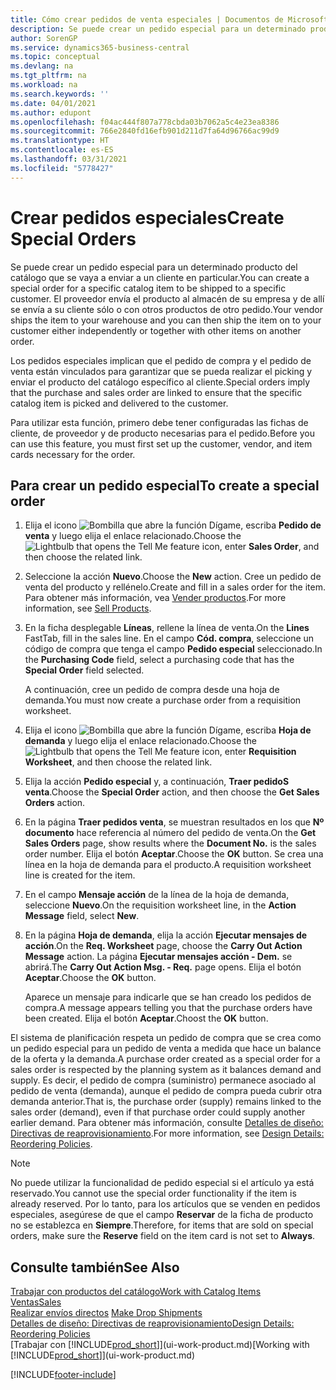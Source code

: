 ```yaml
---
title: Cómo crear pedidos de venta especiales | Documentos de Microsoft
description: Se puede crear un pedido especial para un determinado producto del catálogo que se vaya a enviar a un cliente en particular. El proveedor envía el producto al almacén de su empresa y de allí se envía a su cliente sólo o con otros productos de otro pedido.
author: SorenGP
ms.service: dynamics365-business-central
ms.topic: conceptual
ms.devlang: na
ms.tgt_pltfrm: na
ms.workload: na
ms.search.keywords: ''
ms.date: 04/01/2021
ms.author: edupont
ms.openlocfilehash: f04ac444f807a778cbda03b7062a5c4e23ea8386
ms.sourcegitcommit: 766e2840fd16efb901d211d7fa64d96766ac99d9
ms.translationtype: HT
ms.contentlocale: es-ES
ms.lasthandoff: 03/31/2021
ms.locfileid: "5778427"
---
```

# <a name="create-special-orders"></a><span data-ttu-id="06131-104">Crear pedidos especiales</span><span class="sxs-lookup"><span data-stu-id="06131-104">Create Special Orders</span></span>
<span data-ttu-id="06131-105">Se puede crear un pedido especial para un determinado producto del catálogo que se vaya a enviar a un cliente en particular.</span><span class="sxs-lookup"><span data-stu-id="06131-105">You can create a special order for a specific catalog item to be shipped to a specific customer.</span></span> <span data-ttu-id="06131-106">El proveedor envía el producto al almacén de su empresa y de allí se envía a su cliente sólo o con otros productos de otro pedido.</span><span class="sxs-lookup"><span data-stu-id="06131-106">Your vendor ships the item to your warehouse and you can then ship the item on to your customer either independently or together with other items on another order.</span></span>  

<span data-ttu-id="06131-107">Los pedidos especiales implican que el pedido de compra y el pedido de venta están vinculados para garantizar que se pueda realizar el picking y enviar el producto del catálogo específico al cliente.</span><span class="sxs-lookup"><span data-stu-id="06131-107">Special orders imply that the purchase and sales order are linked to ensure that the specific catalog item is picked and delivered to the customer.</span></span>  

<span data-ttu-id="06131-108">Para utilizar esta función, primero debe tener configuradas las fichas de cliente, de proveedor y de producto necesarias para el pedido.</span><span class="sxs-lookup"><span data-stu-id="06131-108">Before you can use this feature, you must first set up the customer, vendor, and item cards necessary for the order.</span></span>  

## <a name="to-create-a-special-order"></a><span data-ttu-id="06131-109">Para crear un pedido especial</span><span class="sxs-lookup"><span data-stu-id="06131-109">To create a special order</span></span>  
1.  <span data-ttu-id="06131-110">Elija el icono ![Bombilla que abre la función Dígame](media/ui-search/search_small.png "Dígame qué desea hacer"), escriba **Pedido de venta** y luego elija el enlace relacionado.</span><span class="sxs-lookup"><span data-stu-id="06131-110">Choose the ![Lightbulb that opens the Tell Me feature](media/ui-search/search_small.png "Tell me what you want to do") icon, enter **Sales Order**, and then choose the related link.</span></span>  
2. <span data-ttu-id="06131-111">Seleccione la acción **Nuevo**.</span><span class="sxs-lookup"><span data-stu-id="06131-111">Choose the **New** action.</span></span> <span data-ttu-id="06131-112">Cree un  pedido de venta del producto y rellénelo.</span><span class="sxs-lookup"><span data-stu-id="06131-112">Create and fill in a  sales order for the item.</span></span> <span data-ttu-id="06131-113">Para obtener más información, vea [Vender productos](sales-how-sell-products.md).</span><span class="sxs-lookup"><span data-stu-id="06131-113">For more information, see [Sell Products](sales-how-sell-products.md).</span></span>
3.  <span data-ttu-id="06131-114">En la ficha desplegable **Líneas**, rellene la línea de venta.</span><span class="sxs-lookup"><span data-stu-id="06131-114">On the **Lines** FastTab, fill in the sales line.</span></span> <span data-ttu-id="06131-115">En el campo **Cód. compra**, seleccione un código de compra que tenga el campo **Pedido especial** seleccionado.</span><span class="sxs-lookup"><span data-stu-id="06131-115">In the **Purchasing Code** field, select a purchasing code that has the **Special Order** field selected.</span></span>

    <span data-ttu-id="06131-116">A continuación, cree un pedido de compra desde una hoja de demanda.</span><span class="sxs-lookup"><span data-stu-id="06131-116">You must now create a purchase order from a requisition worksheet.</span></span>  
4. <span data-ttu-id="06131-117">Elija el icono ![Bombilla que abre la función Dígame](media/ui-search/search_small.png "Dígame qué desea hacer"), escriba **Hoja de demanda** y luego elija el enlace relacionado.</span><span class="sxs-lookup"><span data-stu-id="06131-117">Choose the ![Lightbulb that opens the Tell Me feature](media/ui-search/search_small.png "Tell me what you want to do") icon, enter **Requisition Worksheet**, and then choose the related link.</span></span>  
5. <span data-ttu-id="06131-118">Elija la acción **Pedido especial** y, a continuación, **Traer pedidoS venta**.</span><span class="sxs-lookup"><span data-stu-id="06131-118">Choose the **Special Order** action, and then choose the **Get Sales Orders** action.</span></span>  
6.  <span data-ttu-id="06131-119">En la página **Traer pedidos venta**, se muestran resultados en los que **Nº documento** hace referencia al número del pedido de venta.</span><span class="sxs-lookup"><span data-stu-id="06131-119">On the **Get Sales Orders** page, show results where the **Document No.** is the sales order number.</span></span> <span data-ttu-id="06131-120">Elija el botón **Aceptar**.</span><span class="sxs-lookup"><span data-stu-id="06131-120">Choose the **OK** button.</span></span> <span data-ttu-id="06131-121">Se crea una línea en la hoja de demanda para el producto.</span><span class="sxs-lookup"><span data-stu-id="06131-121">A requisition worksheet line is created for the item.</span></span>  
7.  <span data-ttu-id="06131-122">En el campo **Mensaje acción** de la línea de la hoja de demanda, seleccione **Nuevo**.</span><span class="sxs-lookup"><span data-stu-id="06131-122">On the requisition worksheet line, in the **Action Message** field, select **New**.</span></span>  
8.  <span data-ttu-id="06131-123">En la página **Hoja de demanda**, elija la acción **Ejecutar mensajes de acción**.</span><span class="sxs-lookup"><span data-stu-id="06131-123">On the **Req. Worksheet** page, choose the **Carry Out Action Message** action.</span></span> <span data-ttu-id="06131-124">La página **Ejecutar mensajes acción - Dem.** se abrirá.</span><span class="sxs-lookup"><span data-stu-id="06131-124">The **Carry Out Action Msg. - Req.** page opens.</span></span> <span data-ttu-id="06131-125">Elija el botón **Aceptar**.</span><span class="sxs-lookup"><span data-stu-id="06131-125">Choose the **OK** button.</span></span>  

    <span data-ttu-id="06131-126">Aparece un mensaje para indicarle que se han creado los pedidos de compra.</span><span class="sxs-lookup"><span data-stu-id="06131-126">A message appears telling you that the purchase orders have been created.</span></span> <span data-ttu-id="06131-127">Elija el botón **Aceptar**.</span><span class="sxs-lookup"><span data-stu-id="06131-127">Choost the **OK** button.</span></span>  

<span data-ttu-id="06131-128">El sistema de planificación respeta un pedido de compra que se crea como un pedido especial para un pedido de venta a medida que hace un balance de la oferta y la demanda.</span><span class="sxs-lookup"><span data-stu-id="06131-128">A purchase order created as a special order for a sales order is respected by the planning system as it balances demand and supply.</span></span> <span data-ttu-id="06131-129">Es decir, el pedido de compra (suministro) permanece asociado al pedido de venta (demanda), aunque el pedido de compra pueda cubrir otra demanda anterior.</span><span class="sxs-lookup"><span data-stu-id="06131-129">That is, the purchase order (supply) remains linked to the sales order (demand), even if that purchase order could supply another earlier demand.</span></span> <span data-ttu-id="06131-130">Para obtener más información, consulte [Detalles de diseño: Directivas de reaprovisionamiento](design-details-reservation-order-tracking-and-action-messaging.md).</span><span class="sxs-lookup"><span data-stu-id="06131-130">For more information, see [Design Details: Reordering Policies](design-details-reservation-order-tracking-and-action-messaging.md).</span></span>  

> [!NOTE]  
>  <span data-ttu-id="06131-131">No puede utilizar la funcionalidad de pedido especial si el artículo ya está reservado.</span><span class="sxs-lookup"><span data-stu-id="06131-131">You cannot use the special order functionality if the item is already reserved.</span></span> <span data-ttu-id="06131-132">Por lo tanto, para los artículos que se venden en pedidos especiales, asegúrese de que el campo **Reservar** de la ficha de producto no se establezca en **Siempre**.</span><span class="sxs-lookup"><span data-stu-id="06131-132">Therefore, for items that are sold on special orders, make sure the **Reserve** field on the item card is not set to **Always**.</span></span>  

## <a name="see-also"></a><span data-ttu-id="06131-133">Consulte también</span><span class="sxs-lookup"><span data-stu-id="06131-133">See Also</span></span>  
[<span data-ttu-id="06131-134">Trabajar con productos del catálogo</span><span class="sxs-lookup"><span data-stu-id="06131-134">Work with Catalog Items</span></span>](inventory-how-work-nonstock-items.md)  
[<span data-ttu-id="06131-135">Ventas</span><span class="sxs-lookup"><span data-stu-id="06131-135">Sales</span></span>](sales-manage-sales.md)  
<span data-ttu-id="06131-136">[Realizar envíos directos](sales-how-drop-shipment.md) </span><span class="sxs-lookup"><span data-stu-id="06131-136">[Make Drop Shipments](sales-how-drop-shipment.md) </span></span>  
[<span data-ttu-id="06131-137">Detalles de diseño: Directivas de reaprovisionamiento</span><span class="sxs-lookup"><span data-stu-id="06131-137">Design Details: Reordering Policies</span></span>](design-details-reservation-order-tracking-and-action-messaging.md)  
<span data-ttu-id="06131-138">[Trabajar con [!INCLUDE[prod_short](includes/prod_short.md)]](ui-work-product.md)</span><span class="sxs-lookup"><span data-stu-id="06131-138">[Working with [!INCLUDE[prod_short](includes/prod_short.md)]](ui-work-product.md)</span></span>


[!INCLUDE[footer-include](includes/footer-banner.md)]